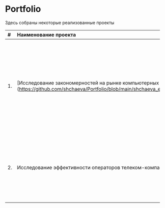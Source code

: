 # Portfolio

Здесь собраны некоторые реализованные проекты

| #  |    Наименование проекта     |            Описание            |      Стэк      |
|:--|    :--------------------   |        :----------------     |    :-------  |
| 1. | [Исследование закономерностей на рынке компьютерных игр] (https://github.com/shchaeva/Portfolio/blob/main/shchaeva_elena_sborniy_project_1.ipynb) | Используя исторические данные о продажах компьютерных игр, оценки пользователей и экспертов, жанры и платформы, выявить закономерности, определяющие успешность игры | Python NumPy Pandas Matplotlib |
| 2. | Исследование эффективности операторов телеком-компании | Используя данные о звонках и о клиентах телеком-компании, выявляем наиболее неэффективных операторов колл-центров | Python NumPy Pandas SciPy Plotly Matplotlib Seaborn Tableau |



